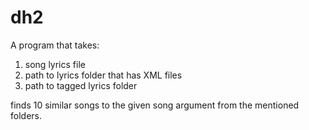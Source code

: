 # dh2
A program that takes:
  1. song lyrics file
  2. path to lyrics folder that has XML files
  3. path to tagged lyrics folder 
  
  finds 10 similar songs to the given song argument from the mentioned folders.
